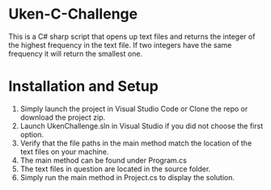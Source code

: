 # Uken-C-Challenge

This is a C# sharp script that opens up text files and returns the integer of the highest frequency in the text file. If two integers have the same frequency it will return the smallest one.

# Installation and Setup

1. Simply launch the project in Visual Studio Code or Clone the repo or download the project zip.
2. Launch UkenChallenge.sln in Visual Studio if you did not choose the first option.
3. Verify that the file paths in the main method match the location of the text files on your machine.
4. The main method can be found under Program.cs
5. The text files in question are located in the source folder.
6. Simply run the main method in Project.cs to display the solution. 
